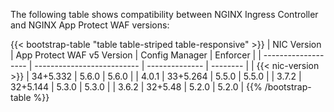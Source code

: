 The following table shows compatibility between NGINX Ingress Controller and NGINX App Protect WAF versions:

{{< bootstrap-table "table table-striped table-responsive" >}}
| NIC Version         | App Protect WAF v5 Version | Config Manager | Enforcer |
| ------------------- | -------------------------- | -------------- | -------- |
| {{< nic-version >}} | 34+5.332                   | 5.6.0          | 5.6.0    |
| 4.0.1               | 33+5.264                   | 5.5.0          | 5.5.0    |
| 3.7.2               | 32+5.144                   | 5.3.0          | 5.3.0    |
| 3.6.2               | 32+5.48                    | 5.2.0          | 5.2.0    |
{{% /bootstrap-table %}}
